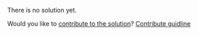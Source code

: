 
There is no solution yet.

Would you like to [contribute to the solution](https://github.com/BFEdev/BFE.dev-solutions/blob/main/problem/write-your-own-instanceof_en.md)? [Contribute guidline](https://github.com/BFEdev/BFE.dev-solutions#how-to-contribute)
